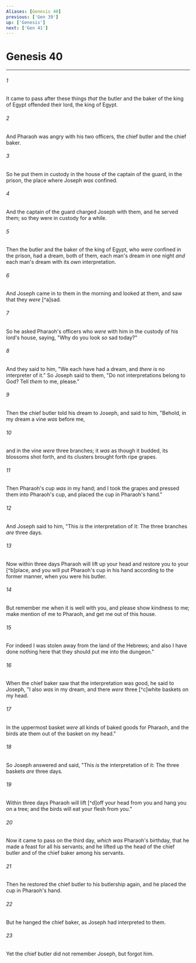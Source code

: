 ```yaml
---
Aliases: [Genesis 40]
previous: ['Gen 39']
up: ['Genesis']
next: ['Gen 41']
---
```

# Genesis 40

***


###### 1 
It came to pass after these things _that_ the butler and the baker of the king of Egypt offended their lord, the king of Egypt. 

###### 2 
And Pharaoh was angry with his two officers, the chief butler and the chief baker. 

###### 3 
So he put them in custody in the house of the captain of the guard, in the prison, the place where Joseph _was_ confined. 

###### 4 
And the captain of the guard charged Joseph with them, and he served them; so they were in custody for a while. 

###### 5 
Then the butler and the baker of the king of Egypt, who _were_ confined in the prison, had a dream, both of them, each man's dream in one night _and_ each man's dream with its _own_ interpretation. 

###### 6 
And Joseph came in to them in the morning and looked at them, and saw that they _were_ [^a]sad. 

###### 7 
So he asked Pharaoh's officers who _were_ with him in the custody of his lord's house, saying, "Why do you look _so_ sad today?" 

###### 8 
And they said to him, "We each have had a dream, and _there is_ no interpreter of it." So Joseph said to them, "Do not interpretations belong to God? Tell _them_ to me, please." 

###### 9 
Then the chief butler told his dream to Joseph, and said to him, "Behold, in my dream a vine _was_ before me, 

###### 10 
and in the vine _were_ three branches; it _was_ as though it budded, its blossoms shot forth, and its clusters brought forth ripe grapes. 

###### 11 
Then Pharaoh's cup _was_ in my hand; and I took the grapes and pressed them into Pharaoh's cup, and placed the cup in Pharaoh's hand." 

###### 12 
And Joseph said to him, "This _is_ the interpretation of it: The three branches _are_ three days. 

###### 13 
Now within three days Pharaoh will lift up your head and restore you to your [^b]place, and you will put Pharaoh's cup in his hand according to the former manner, when you were his butler. 

###### 14 
But remember me when it is well with you, and please show kindness to me; make mention of me to Pharaoh, and get me out of this house. 

###### 15 
For indeed I was stolen away from the land of the Hebrews; and also I have done nothing here that they should put me into the dungeon." 

###### 16 
When the chief baker saw that the interpretation was good, he said to Joseph, "I also _was_ in my dream, and there _were_ three [^c]white baskets on my head. 

###### 17 
In the uppermost basket _were_ all kinds of baked goods for Pharaoh, and the birds ate them out of the basket on my head." 

###### 18 
So Joseph answered and said, "This _is_ the interpretation of it: The three baskets _are_ three days. 

###### 19 
Within three days Pharaoh will lift [^d]off your head from you and hang you on a tree; and the birds will eat your flesh from you." 

###### 20 
Now it came to pass on the third day, _which was_ Pharaoh's birthday, that he made a feast for all his servants; and he lifted up the head of the chief butler and of the chief baker among his servants. 

###### 21 
Then he restored the chief butler to his butlership again, and he placed the cup in Pharaoh's hand. 

###### 22 
But he hanged the chief baker, as Joseph had interpreted to them. 

###### 23 
Yet the chief butler did not remember Joseph, but forgot him.
